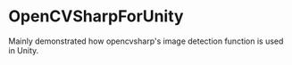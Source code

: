 # OpenCVSharpForUnity
Mainly demonstrated how opencvsharp's image detection function is used in Unity.
